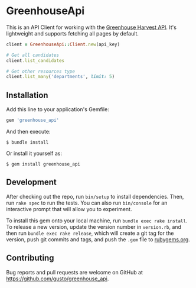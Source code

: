 # GreenhouseApi

This is an API Client for working with the [Greenhouse Harvest API](https://developers.greenhouse.io/harvest.html). It's lightweight and supports fetching all pages by default.

```ruby
client = GreenhouseApi::Client.new(api_key)

# Get all candidates
client.list_candidates

# Get other resources type
client.list_many('departments', limit: 5)
```

## Installation

Add this line to your application's Gemfile:

```ruby
gem 'greenhouse_api'
```

And then execute:

    $ bundle install

Or install it yourself as:

    $ gem install greenhouse_api

## Development

After checking out the repo, run `bin/setup` to install dependencies. Then, run `rake spec` to run the tests. You can also run `bin/console` for an interactive prompt that will allow you to experiment.

To install this gem onto your local machine, run `bundle exec rake install`. To release a new version, update the version number in `version.rb`, and then run `bundle exec rake release`, which will create a git tag for the version, push git commits and tags, and push the `.gem` file to [rubygems.org](https://rubygems.org).

## Contributing

Bug reports and pull requests are welcome on GitHub at https://github.com/gusto/greenhouse_api.

